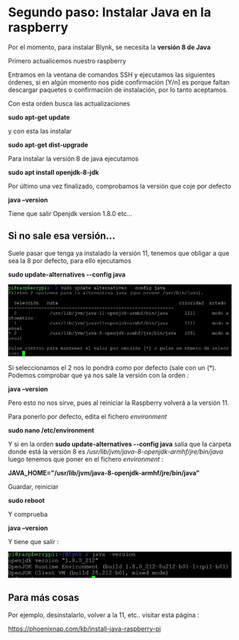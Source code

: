 # Segundo paso: Instalar Java en la raspberry

Por el momento, para instalar Blynk, se necesita la **versión 8 de Java**

Primero actualicemos nuestro raspberry

Entramos en la ventana de comandos SSH y ejecutamos las siguientes órdenes, si en algún momento nos pide confirmación [Y/n] es porque faltan descargar paquetes o confirmación de instalación, por lo tanto aceptamos.

Con esta orden busca las actualizaciones

**sudo apt-get update**

y con esta las instalar

**sudo apt-get dist-upgrade**

Para instalar la versión 8 de java ejecutamos

**sudo apt install openjdk-8-jdk**

Por último una vez finalizado, comprobamos la versión que coje por defecto

**java –version**

Tiene que salir
Openjdk version 1.8.0 etc...

## Si no sale esa versión...

Suele pasar que tenga ya instalado la versión 11, tenemos que obligar a que sea la 8 por defecto, para ello ejecutamos

**sudo update-alternatives --config java**

![](/assets/avanzado5.jpg)

Si seleccionamos el 2 nos lo pondrá como por defecto (sale con un (*). Podemos comprobar que ya nos sale la versión con la orden :

**java –version**

Pero esto no nos sirve, pues al reiniciar la Raspberry volverá a la versión 11.

Para ponerlo por defecto, edita el fichero *environment*

**sudo nano /etc/environment**

Y si en la orden **sudo update-alternatives --config java** salía que la carpeta donde está la versión 8 es */usr/lib/jvm/java-8-openjdk-armhf/jre/bin/java*  luego tenemos que poner en el fichero *environment* :

**JAVA_HOME="/usr/lib/jvm/java-8-openjdk-armhf/jre/bin/java"**

Guardar, reiniciar

**sudo reboot**

Y comprueba

**java –version**

Y tiene que salir :

![](/assets/avanzado6.jpg)

## Para más cosas

Por ejemplo, desinstalarlo, volver a la 11, etc.. visitar esta página :

https://phoenixnap.com/kb/install-java-raspberry-pi
